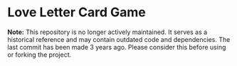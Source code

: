# Love Letter Card Game

**Note:** This repository is no longer actively maintained. It serves as a historical reference and may contain outdated code and dependencies. The last commit has been made 3 years ago. Please consider this before using or forking the project.

